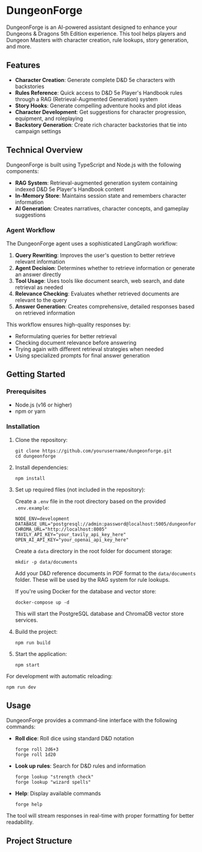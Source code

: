 # DungeonForge

DungeonForge is an AI-powered assistant designed to enhance your Dungeons & Dragons 5th Edition experience. This tool helps players and Dungeon Masters with character creation, rule lookups, story generation, and more.

## Features

- **Character Creation**: Generate complete D&D 5e characters with backstories
- **Rules Reference**: Quick access to D&D 5e Player's Handbook rules through a RAG (Retrieval-Augmented Generation) system
- **Story Hooks**: Generate compelling adventure hooks and plot ideas
- **Character Development**: Get suggestions for character progression, equipment, and roleplaying
- **Backstory Generation**: Create rich character backstories that tie into campaign settings

## Technical Overview

DungeonForge is built using TypeScript and Node.js with the following components:

- **RAG System**: Retrieval-augmented generation system containing indexed D&D 5e Player's Handbook content
- **In-Memory Store**: Maintains session state and remembers character information
- **AI Generation**: Creates narratives, character concepts, and gameplay suggestions

### Agent Workflow

The DungeonForge agent uses a sophisticated LangGraph workflow:

1. **Query Rewriting**: Improves the user's question to better retrieve relevant information
2. **Agent Decision**: Determines whether to retrieve information or generate an answer directly
3. **Tool Usage**: Uses tools like document search, web search, and date retrieval as needed
4. **Relevance Checking**: Evaluates whether retrieved documents are relevant to the query
5. **Answer Generation**: Creates comprehensive, detailed responses based on retrieved information

This workflow ensures high-quality responses by:
- Reformulating queries for better retrieval
- Checking document relevance before answering
- Trying again with different retrieval strategies when needed
- Using specialized prompts for final answer generation

## Getting Started

### Prerequisites

- Node.js (v16 or higher)
- npm or yarn

### Installation

1. Clone the repository:
   ```
   git clone https://github.com/yourusername/dungeonforge.git
   cd dungeonforge
   ```

2. Install dependencies:
   ```
   npm install
   ```

3. Set up required files (not included in the repository):
   
   Create a `.env` file in the root directory based on the provided `.env.example`:
   ```
   NODE_ENV=development
   DATABASE_URL="postgresql://admin:password@localhost:5005/dungeonforge"
   CHROMA_URL="http://localhost:8005"
   TAVILY_API_KEY="your_tavily_api_key_here"
   OPEN_AI_API_KEY="your_openai_api_key_here"
   ```

   Create a `data` directory in the root folder for document storage:
   ```
   mkdir -p data/documents
   ```

   Add your D&D reference documents in PDF format to the `data/documents` folder. These will be used by the RAG system for rule lookups.

   If you're using Docker for the database and vector store:
   ```
   docker-compose up -d
   ```
   This will start the PostgreSQL database and ChromaDB vector store services.

4. Build the project:
   ```
   npm run build
   ```

5. Start the application:
   ```
   npm start
   ```

For development with automatic reloading:
   ```
   npm run dev
   ```

## Usage

DungeonForge provides a command-line interface with the following commands:

- **Roll dice**: Roll dice using standard D&D notation
  ```
  forge roll 2d6+3
  forge roll 1d20
  ```

- **Look up rules**: Search for D&D rules and information
  ```
  forge lookup "strength check"
  forge lookup "wizard spells"
  ```

- **Help**: Display available commands
  ```
  forge help
  ```

The tool will stream responses in real-time with proper formatting for better readability.

## Project Structure 